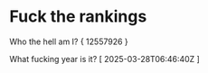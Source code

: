 # Fuck the rankings

Who the hell am I?
{ 12557926 }

What fucking year is it?
[ 2025-03-28T06:46:40Z ]
